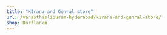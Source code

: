 ```yaml
---
title: "KIrana and Genral store"
url: /vanasthaslipuram-hyderabad/kirana-and-genral-store/
shop: Dorfladen
---
```

